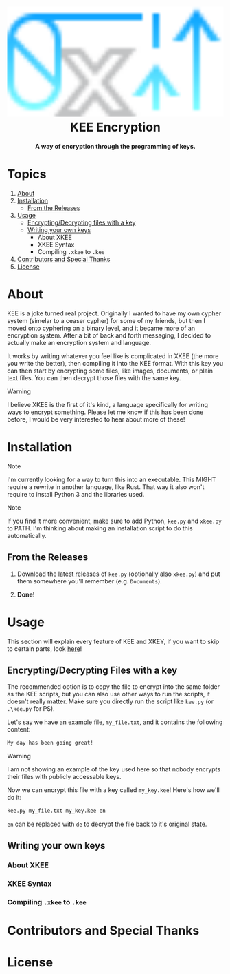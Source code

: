 <h1 align="center"><img src="graphics/kee_github.svg" height="256px"><br>KEE Encryption</h1>

<p align="center"><strong>A way of encryption through the programming of keys.</strong></p>

# Topics

1. [About](https://github.com/JaegerwaldDev/KEE/tree/main?tab=readme-ov-file#about)
2. [Installation](https://github.com/JaegerwaldDev/KEE/tree/main?tab=readme-ov-file#installation)
    - [From the Releases](https://github.com/JaegerwaldDev/KEE/tree/main?tab=readme-ov-file#from-the-releases)
3. [Usage](https://github.com/JaegerwaldDev/KEE/tree/main?tab=readme-ov-file#usage)
    - [Encrypting/Decrypting files with a key](https://github.com/JaegerwaldDev/KEE/tree/main?tab=readme-ov-file#encryptingdecrypting-files-with-a-key)
    - [Writing your own keys](https://github.com/JaegerwaldDev/KEE/tree/main?tab=readme-ov-file#writing-your-own-keys)
        - About XKEE
        - XKEE Syntax
        - Compiling `.xkee` to `.kee`
4. [Contributors and Special Thanks](https://github.com/JaegerwaldDev/KEE/tree/main?tab=readme-ov-file#contributors-and-special-thanks)
5. [License](https://github.com/JaegerwaldDev/KEE/tree/main?tab=readme-ov-file#license)

# About
KEE is a joke turned real project. Originally I wanted to have my own cypher system (simelar to a ceaser cypher) for some of my friends, but then I moved onto cyphering on a binary level, and it became more of an encryption system. After a bit of back and forth messaging, I decided to actually make an encryption system and language.

It works by writing whatever you feel like is complicated in XKEE (the more you write the better), then compiling it into the KEE format. With this key you can then start by encrypting some files, like images, documents, or plain text files. You can then decrypt those files with the same key.

> [!WARNING]
> I believe XKEE is the first of it's kind, a language specifically for writing ways to encrypt something. Please let me know if this has been done before, I would be very interested to hear about more of these!

# Installation

> [!NOTE]
> I'm currently looking for a way to turn this into an executable. This MIGHT require a rewrite in another language, like Rust. That way it also won't require to install Python 3 and the libraries used.

> [!NOTE]
> If you find it more convenient, make sure to add Python, `kee.py` and `xkee.py` to PATH. I'm thinking about making an installation script to do this automatically.

## From the Releases

1. Download the [latest releases]() of `kee.py` (optionally also `xkee.py`) and put them somewhere you'll remember (e.g. `Documents`).

2. **Done!**

# Usage

This section will explain every feature of KEE and XKEY, if you want to skip to certain parts, look [here](https://github.com/JaegerwaldDev/KEE/tree/main?tab=readme-ov-file#topics)!

## Encrypting/Decrypting Files with a key

The recommended option is to copy the file to encrypt into the same folder as the KEE scripts, but you can also use other ways to run the scripts, it doesn't really matter. Make sure you directly run the script like `kee.py` (or `.\kee.py` for PS).

Let's say we have an example file, `my_file.txt`, and it contains the following content:
```txt
My day has been going great!
```
> [!WARNING]
> I am not showing an example of the key used here so that nobody encrypts their files with publicly accessable keys.

Now we can encrypt this file with a key called `my_key.kee`! Here's how we'll do it:
```cmd
kee.py my_file.txt my_key.kee en
```
`en` can be replaced with `de` to decrypt the file back to it's original state.

## Writing your own keys

### About XKEE
### XKEE Syntax
### Compiling `.xkee` to `.kee`

# Contributors and Special Thanks

# License